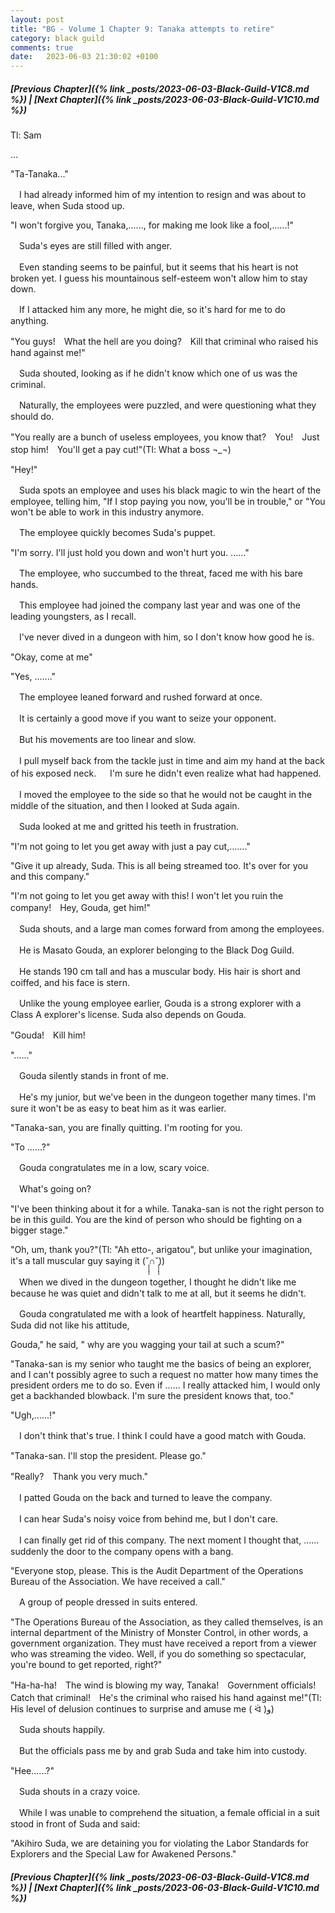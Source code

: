 ```yaml
---
layout: post
title: "BG - Volume 1 Chapter 9: Tanaka attempts to retire"
category: black guild
comments: true
date:   2023-06-03 21:30:02 +0100
---
```


##### [Previous Chapter]({% link _posts/2023-06-03-Black-Guild-V1C8.md %}) \| [Next Chapter]({% link _posts/2023-06-03-Black-Guild-V1C10.md %})

Tl: Sam

…

"Ta-Tanaka..."

　I had already informed him of my intention to resign and was about to leave, when Suda stood up.

"I won't forgive you, Tanaka,......, for making me look like a fool,......!"

　Suda's eyes are still filled with anger.
<!--more-->

　Even standing seems to be painful, but it seems that his heart is not broken yet. I guess his mountainous self-esteem won't allow him to stay down.

　If I attacked him any more, he might die, so it's hard for me to do anything.

"You guys!　What the hell are you doing?　Kill that criminal who raised his hand against me!"

　Suda shouted, looking as if he didn't know which one of us was the criminal.

　Naturally, the employees were puzzled, and were questioning what they should do.

"You really are a bunch of useless employees, you know that?　You!　Just stop him!　You'll get a pay cut!"(Tl: What a boss ¬_¬)

"Hey!"

　Suda spots an employee and uses his black magic to win the heart of the employee, telling him, "If I stop paying you now, you'll be in trouble," or "You won't be able to work in this industry anymore.

　The employee quickly becomes Suda's puppet.

"I'm sorry. I'll just hold you down and won't hurt you. ......"

　The employee, who succumbed to the threat, faced me with his bare hands.

　This employee had joined the company last year and was one of the leading youngsters, as I recall.

　I've never dived in a dungeon with him, so I don't know how good he is.

"Okay, come at me"

"Yes, ......."

　The employee leaned forward and rushed forward at once.

　It is certainly a good move if you want to seize your opponent.

　But his movements are too linear and slow.

　I pull myself back from the tackle just in time and aim my hand at the back of his exposed neck.
　 I'm sure he didn't even realize what had happened.

　I moved the employee to the side so that he would not be caught in the middle of the situation, and then I looked at Suda again.

　Suda looked at me and gritted his teeth in frustration.

"I'm not going to let you get away with just a pay cut,......."

"Give it up already, Suda. This is all being streamed too. It's over for you and this company."

"I'm not going to let you get away with this! I won't let you ruin the company!　Hey, Gouda, get him!"

　Suda shouts, and a large man comes forward from among the employees.

　He is Masato Gouda, an explorer belonging to the Black Dog Guild.

　He stands 190 cm tall and has a muscular body. His hair is short and coiffed, and his face is stern.

　Unlike the young employee earlier, Gouda is a strong explorer with a Class A explorer's license. Suda also depends on Gouda.

"Gouda!　Kill him!

"......"

　Gouda silently stands in front of me.

　He's my junior, but we've been in the dungeon together many times. I'm sure it won't be as easy to beat him as it was earlier.


"Tanaka-san, you are finally quitting. I'm rooting for you.

"To ......?"

　Gouda congratulates me in a low, scary voice.

　What's going on?

"I've been thinking about it for a while. Tanaka-san is not the right person to be in this guild. You are the kind of person who should be fighting on a bigger stage."

"Oh, um, thank you?"(Tl: "Ah etto-, arigatou", but unlike your imagination, it's a tall muscular guy saying it (˘̩̩̩̩̩̩∩˘̩̩̩̩̩̩))

　When we dived in the dungeon together, I thought he didn't like me because he was quiet and didn't talk to me at all, but it seems he didn't.

　Gouda congratulated me with a look of heartfelt happiness. Naturally, Suda did not like his attitude,

Gouda," he said, " why are you wagging your tail at such a scum?"

"Tanaka-san is my senior who taught me the basics of being an explorer, and I can't possibly agree to such a request no matter how many times the president orders me to do so. Even if ...... I really attacked him, I would only get a backhanded blowback. I'm sure the president knows that, too."

"Ugh,......!"


　I don't think that's true. I think I could have a good match with Gouda.

"Tanaka-san. I'll stop the president. Please go."

"Really?　Thank you very much."

　I patted Gouda on the back and turned to leave the company.

　I can hear Suda's noisy voice from behind me, but I don't care.

　I can finally get rid of this company. The next moment I thought that, ...... suddenly the door to the company opens with a bang.

"Everyone stop, please. This is the Audit Department of the Operations Bureau of the Association. We have received a call."

　A group of people dressed in suits entered.

"The Operations Bureau of the Association, as they called themselves, is an internal department of the Ministry of Monster Control, in other words, a government organization. They must have received a report from a viewer who was streaming the video. Well, if you do something so spectacular, you're bound to get reported, right?"

"Ha-ha-ha!　The wind is blowing my way, Tanaka!　Government officials!　Catch that criminal!　He's the criminal who raised his hand against me!"(Tl: His level of delusion continues to surprise and amuse me ( ᐛ )و)

　Suda shouts happily.

　But the officials pass me by and grab Suda and take him into custody.

"Hee......?"

　Suda shouts in a crazy voice.

　While I was unable to comprehend the situation, a female official in a suit stood in front of Suda and said:

"Akihiro Suda, we are detaining you for violating the Labor Standards for Explorers and the Special Law for Awakened Persons."




##### [Previous Chapter]({% link _posts/2023-06-03-Black-Guild-V1C8.md %}) \| [Next Chapter]({% link _posts/2023-06-03-Black-Guild-V1C10.md %})